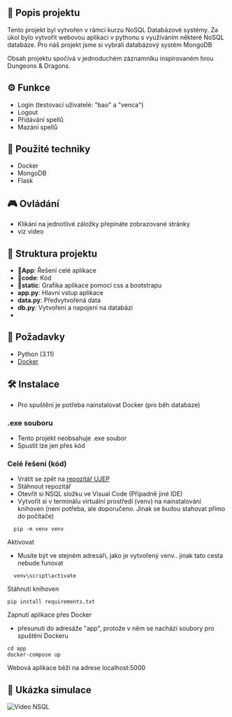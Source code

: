 

## 📜 Popis projektu

Tento projekt byl vytvořen v rámci kurzu NoSQL Databázové systémy. Za úkol bylo vytvořit webovou aplikaci v pythonu s využíváním některé NoSQL databáze.
Pro náš projekt jsme si vybrali databázový systém MongoDB

Obsah projektu spočívá v jednoduchém záznamníku inspirovaném hrou Dungeons & Dragons.


## ⚙️ Funkce

- Login (testovací uživatelé: "bao" a "venca")
- Logout
- Přidávání spellů
- Mazání spellů
  

## 🧠 Použité techniky

- Docker
- MongoDB
- Flask

## 🎮 Ovládání
- Klikání na jednotlivé záložky přepínáte zobrazované stránky
- viz video
## 📂 Struktura projektu
- **📂App**: Řešení celé aplikace
- **📂code**: Kód
- **📂static**: Grafika aplikace pomocí css a bootstrapu
- **app.py**: Hlavní vstup aplikace
- **data.py**: Předvytvořená data
- **db.py**: Vytvoření a napojení na databázi
- 
## 🔧 Požadavky
- Python (3.11)
- [Docker](https://www.docker.com/products/docker-desktop/)

## 🛠️ Instalace
- Pro spuštění je potřeba nainstalovat Docker (pro běh databáze)
### .exe souboru
- Tento projekt neobsahuje .exe soubor
- Spustit lze jen přes kód

### Celé řešení (kód)
- Vrátit se zpět na [repozitář UJEP](../)
- Stáhnout repozitář
- Otevřít si NSQL složku ve Visual Code (Případně jiné IDE)
- Vytvořit si v terminálu virtuální prostředí (venv) na nainstalování knihoven (neni potřeba, ale doporučeno. Jinak se budou stahovat přímo do počítače)
```
  pip -m venv venv
```
Aktivovat
- Musíte být ve stejném adresáři, jako je vytvořený venv.. jinak tato cesta nebude funovat
```
  venv\script\activate
```
Stáhnutí knihoven
```
pip install requirements.txt
```
Zapnutí aplikace přes Docker
- přesunutí do adresáže "app", protože v něm se nachází soubory pro spuštění Dockeru
```
cd app
docker-compose up
```
Webová aplikace běží na adrese localhost:5000
## 📸 Ukázka simulace

![Video NSQL](https://github.com/user-attachments/assets/16a8bce2-77b5-41dc-9f3a-73f62a4e5258)

